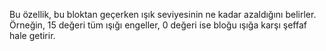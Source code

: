 Bu özellik, bu bloktan geçerken ışık seviyesinin ne kadar azaldığını belirler. Örneğin, 15 değeri tüm ışığı engeller, 0 değeri ise bloğu ışığa karşı şeffaf hale getirir.
